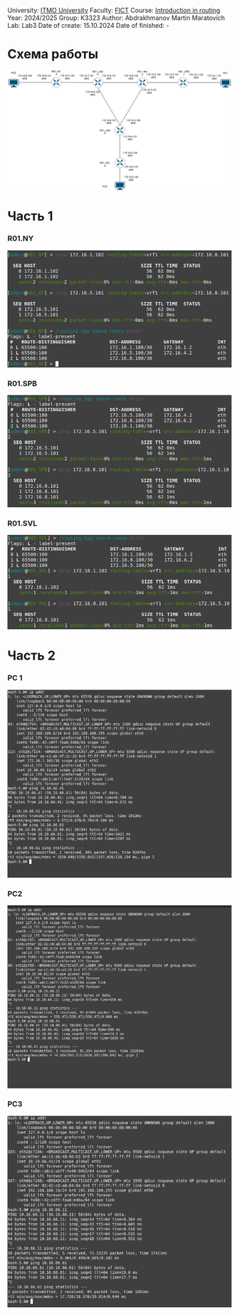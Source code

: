 University: [ITMO University](https://itmo.ru/ru/)
Faculty: [FICT](https://fict.itmo.ru)
Course: [Introduction in routing](https://github.com/itmo-ict-faculty/introduction-in-routing)
Year: 2024/2025
Group: K3323
Author: Abdrakhmanov Martin Maratovich
Lab: Lab3
Date of create: 15.10.2024
Date of finished: - 

# Схема работы 
![Схема в draw.io](images/diagram.jpg)

# Часть 1
### R01.NY
![](images/1_NY.png)

### R01.SPB
![](images/1_SPB.png)

### R01.SVL
![](images/1_SVL.png)


# Часть 2

### PC 1

![](images/PC1.png)

### PC2

![](images/PC2.png)

### PC3

![](images/PC3.png)
